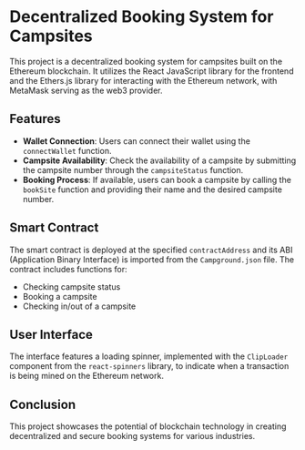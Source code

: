 # Decentralized Booking System for Campsites

This project is a decentralized booking system for campsites built on the Ethereum blockchain. It utilizes the React JavaScript library for the frontend and the Ethers.js library for interacting with the Ethereum network, with MetaMask serving as the web3 provider.

## Features

- **Wallet Connection**: Users can connect their wallet using the `connectWallet` function.
- **Campsite Availability**: Check the availability of a campsite by submitting the campsite number through the `campsiteStatus` function.
- **Booking Process**: If available, users can book a campsite by calling the `bookSite` function and providing their name and the desired campsite number.

## Smart Contract

The smart contract is deployed at the specified `contractAddress` and its ABI (Application Binary Interface) is imported from the `Campground.json` file. The contract includes functions for:

- Checking campsite status
- Booking a campsite
- Checking in/out of a campsite

## User Interface

The interface features a loading spinner, implemented with the `ClipLoader` component from the `react-spinners` library, to indicate when a transaction is being mined on the Ethereum network.

## Conclusion

This project showcases the potential of blockchain technology in creating decentralized and secure booking systems for various industries.
